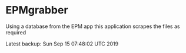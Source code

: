 # EPMgrabber
Using a database from the EPM app this application scrapes the files as required


Latest backup: Sun Sep 15 07:48:02 UTC 2019
